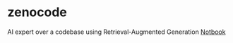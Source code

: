 # zenocode
AI expert over a codebase using Retrieval-Augmented Generation
[Notbook](https://https://colab.research.google.com/github/zchisholm/zenocode/blob/main/Codebase_RAG_Tutorial.ipynb)
